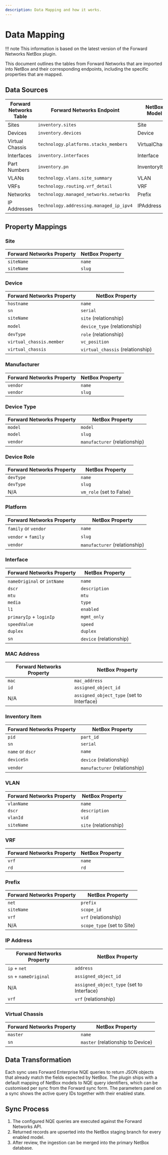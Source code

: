 ```yaml
---
description: Data Mapping and how it works.
---
```


# Data Mapping

!!! note
    This information is based on the latest version of the Forward Networks NetBox plugin.

This document outlines the tables from Forward Networks that are imported into NetBox and their corresponding endpoints, including the specific properties that are mapped.


## Data Sources

| Forward Networks Table | Forward Networks Endpoint | NetBox Model | NetBox App |
|----------------|-------------------|--------------|------------|
| Sites | `inventory.sites` | Site | `dcim` |
| Devices | `inventory.devices` | Device | `dcim` |
| Virtual Chassis | `technology.platforms.stacks_members` | VirtualChassis | `dcim` |
| Interfaces | `inventory.interfaces` | Interface | `dcim` |
| Part Numbers | `inventory.pn` | InventoryItem | `dcim` |
| VLANs | `technology.vlans.site_summary` | VLAN | `ipam` |
| VRFs | `technology.routing.vrf_detail` | VRF | `ipam` |
| Networks | `technology.managed_networks.networks` | Prefix | `ipam` |
| IP Addresses | `technology.addressing.managed_ip_ipv4` | IPAddress | `ipam` |

## Property Mappings

### Site
| Forward Networks Property | NetBox Property |
|-------------------|----------------|
| `siteName` | `name` |
| `siteName` | `slug` |

### Device
| Forward Networks Property | NetBox Property |
|-------------------|----------------|
| `hostname` | `name` |
| `sn` | `serial` |
| `siteName` | `site` (relationship) |
| `model` | `device_type` (relationship) |
| `devType` | `role` (relationship) |
| `virtual_chassis.member` | `vc_position` |
| `virtual_chassis` | `virtual_chassis` (relationship) |

### Manufacturer
| Forward Networks Property | NetBox Property |
|-------------------|----------------|
| `vendor` | `name` |
| `vendor` | `slug` |

### Device Type
| Forward Networks Property | NetBox Property |
|-------------------|----------------|
| `model` | `model` |
| `model` | `slug` |
| `vendor` | `manufacturer` (relationship) |

### Device Role
| Forward Networks Property | NetBox Property |
|-------------------|----------------|
| `devType` | `name` |
| `devType` | `slug` |
| N/A | `vm_role` (set to False) |

### Platform
| Forward Networks Property | NetBox Property |
|-------------------|----------------|
| `family` or `vendor` | `name` |
| `vendor` + `family` | `slug` |
| `vendor` | `manufacturer` (relationship) |

### Interface
| Forward Networks Property | NetBox Property |
|-------------------|----------------|
| `nameOriginal` or `intName` | `name` |
| `dscr` | `description` |
| `mtu` | `mtu` |
| `media` | `type` |
| `l1` | `enabled` |
| `primaryIp` + `loginIp` | `mgmt_only` |
| `speedValue` | `speed` |
| `duplex` | `duplex` |
| `sn` | `device` (relationship) |

### MAC Address
| Forward Networks Property | NetBox Property |
|-------------------|----------------|
| `mac` | `mac_address` |
| `id` | `assigned_object_id` |
| N/A | `assigned_object_type` (set to Interface) |

### Inventory Item
| Forward Networks Property | NetBox Property |
|-------------------|----------------|
| `pid` | `part_id` |
| `sn` | `serial` |
| `name` or `dscr` | `name` |
| `deviceSn` | `device` (relationship) |
| `vendor` | `manufacturer` (relationship) |

### VLAN
| Forward Networks Property | NetBox Property |
|-------------------|----------------|
| `vlanName` | `name` |
| `dscr` | `description` |
| `vlanId` | `vid` |
| `siteName` | `site` (relationship) |

### VRF
| Forward Networks Property | NetBox Property |
|-------------------|----------------|
| `vrf` | `name` |
| `rd` | `rd` |

### Prefix
| Forward Networks Property | NetBox Property |
|-------------------|----------------|
| `net` | `prefix` |
| `siteName` | `scope_id` |
| `vrf` | `vrf` (relationship) |
| N/A | `scope_type` (set to Site) |

### IP Address
| Forward Networks Property | NetBox Property |
|-------------------|----------------|
| `ip` + `net` | `address` |
| `sn` + `nameOriginal` | `assigned_object_id` |
| N/A | `assigned_object_type` (set to Interface) |
| `vrf` | `vrf` (relationship) |

### Virtual Chassis
| Forward Networks Property | NetBox Property |
|-------------------|----------------|
| `master` | `name` |
| `sn` | `master` (relationship to Device) |

## Data Transformation

Each sync uses Forward Enterprise NQE queries to return JSON objects that already match the fields expected by NetBox. The plugin ships with a default mapping of NetBox models to NQE query identifiers, which can be customised per sync from the Forward sync form. The parameters panel on a sync shows the active query IDs together with their enabled state.

## Sync Process

1. The configured NQE queries are executed against the Forward Networks API.
2. Returned records are upserted into the NetBox staging branch for every enabled model.
3. After review, the ingestion can be merged into the primary NetBox database.
